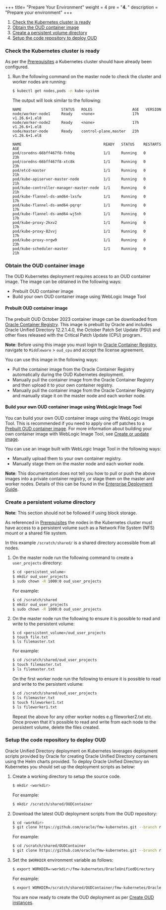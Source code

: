 +++
title=  "Prepare Your Environment"
weight = 4
pre = "<b>4. </b>"
description = "Prepare your environment"
+++


1. [Check the Kubernetes cluster is ready](#check-the-kubernetes-cluster-is-ready)
1. [Obtain the OUD container image](#obtain-the-oud-container-image)
1. [Create a persistent volume directory](#create-a-persistent-volume-directory)
1. [Setup the code repository to deploy OUD](#setup-the-code-repository-to-deploy-oud)

### Check the Kubernetes cluster is ready

As per the [Prerequisites](../prerequisites/#system-requirements-for-oracle-unified-directory-on-kubernetes) a Kubernetes cluster should have already been configured.

1. Run the following command on the master node to check the cluster and worker nodes are running:

   ```bash
   $ kubectl get nodes,pods -n kube-system
   ```

   The output will look similar to the following:

   ```
   NAME                  STATUS   ROLES                  AGE   VERSION
   node/worker-node1     Ready    <none>                 17h   v1.26.6+1.el8
   node/worker-node2     Ready    <none>                 17h   v1.26.6+1.el8
   node/master-node      Ready    control-plane,master   23h   v1.26.6+1.el8

   NAME                                     READY   STATUS    RESTARTS   AGE
   pod/coredns-66bff467f8-fnhbq             1/1     Running   0          23h
   pod/coredns-66bff467f8-xtc8k             1/1     Running   0          23h
   pod/etcd-master                          1/1     Running   0          21h
   pod/kube-apiserver-master-node           1/1     Running   0          21h
   pod/kube-controller-manager-master-node  1/1     Running   0          21h
   pod/kube-flannel-ds-amd64-lxsfw          1/1     Running   0          17h
   pod/kube-flannel-ds-amd64-pqrqr          1/1     Running   0          17h
   pod/kube-flannel-ds-amd64-wj5nh          1/1     Running   0          17h
   pod/kube-proxy-2kxv2                     1/1     Running   0          17h
   pod/kube-proxy-82vvj                     1/1     Running   0          17h
   pod/kube-proxy-nrgw9                     1/1     Running   0          23h
   pod/kube-scheduler-master                1/1     Running   0          21h
   ```

### Obtain the OUD container image

The OUD Kubernetes deployment requires access to an OUD container image. The image can be obtained in the following ways:

- Prebuilt OUD container image
- Build your own OUD container image using WebLogic Image Tool

#### Prebuilt OUD container image


The prebuilt OUD October 2023 container image can be downloaded from [Oracle Container Registry](https://container-registry.oracle.com). This image is prebuilt by Oracle and includes Oracle Unified Directory 12.2.1.4.0, the October Patch Set Update (PSU) and other fixes released with the Critical Patch Update (CPU) program.. 

**Note**: Before using this image you must login to [Oracle Container Registry](https://container-registry.oracle.com), navigate to `Middleware` > `oud_cpu` and accept the license agreement.

You can use this image in the following ways:

- Pull the container image from the Oracle Container Registry automatically during the OUD Kubernetes deployment.
- Manually pull the container image from the Oracle Container Registry and then upload it to your own container registry.
- Manually pull the container image from the Oracle Container Registry and manually stage it on the master node and each worker node. 

#### Build your own OUD container image using WebLogic Image Tool

You can build your own OUD container image using the WebLogic Image Tool. This is recommended if you need to apply one off patches to a [Prebuilt OUD container image](#prebuilt-oud-container-image). For more information about building your own container image with WebLogic Image Tool, see [Create or update image](../create-or-update-image/).

You can use an image built with WebLogic Image Tool in the following ways:

- Manually upload them to your own container registry. 
- Manually stage them on the master node and each worker node.

**Note**: This documentation does not tell you how to pull or push the above images into a private container registry, or stage them on the master and worker nodes. Details of this can be found in the [Enterprise Deployment Guide](https://docs.oracle.com/en/middleware/fusion-middleware/12.2.1.4/ikedg/procuring-software-enterprise-deployment.html).


### Create a persistent volume directory

**Note**: This section should not be followed if using block storage.

As referenced in [Prerequisites](../prerequisites) the nodes in the Kubernetes cluster must have access to a persistent volume such as a Network File System (NFS) mount or a shared file system. 

In this example `/scratch/shared/` is a shared directory accessible from all nodes.
   
1. On the master node run the following command to create a `user_projects` directory:

   ```bash 
   $ cd <persistent_volume>
   $ mkdir oud_user_projects   
   $ sudo chown -R 1000:0 oud_user_projects
   ```
   
   For example:
   
   ```bash 
   $ cd /scratch/shared
   $ mkdir oud_user_projects   
   $ sudo chown -R 1000:0 oud_user_projects
   ```
   
1. On the master node run the following to ensure it is possible to read and write to the persistent volume:
   
   ```
   $ cd <persistent_volume>/oud_user_projects
   $ touch file.txt
   $ ls filemaster.txt
   ```
   
   For example:
   
   ```bash
   $ cd /scratch/shared/oud_user_projects
   $ touch filemaster.txt
   $ ls filemaster.txt
   ```
   
   On the first worker node run the following to ensure it is possible to read and write to the persistent volume:
   
   ```bash
   $ cd /scratch/shared/oud_user_projects
   $ ls filemaster.txt
   $ touch fileworker1.txt
   $ ls fileworker1.txt
   ```
   
   Repeat the above for any other worker nodes e.g fileworker2.txt etc. Once proven that it's possible to read and write from each node to the persistent volume, delete the files created.

### Setup the code repository to deploy OUD

Oracle Unified Directory deployment on Kubernetes leverages deployment scripts provided by Oracle for creating Oracle Unified Directory containers using the Helm charts provided.  To deploy Oracle Unified Directory on Kubernetes you should set up the deployment scripts as below:

1. Create a working directory to setup the source code.

   ```bash
   $ mkdir <workdir>
   ```

   For example:

   ```bash
   $ mkdir /scratch/shared/OUDContainer
   ```

1. Download the latest OUD deployment scripts from the OUD repository:

   ```bash
   $ cd <workdir>
   $ git clone https://github.com/oracle/fmw-kubernetes.git --branch release/23.4.1
   ```
   
   For example:
   
   ```bash
   $ cd /scratch/shared/OUDContainer
   $ git clone https://github.com/oracle/fmw-kubernetes.git --branch release/23.4.1
   ```

1. Set the `$WORKDIR` environment variable as follows:

   ```bash
   $ export WORKDIR=<workdir>/fmw-kubernetes/OracleUnifiedDirectory
   ```
   
   For example:

   ```bash
   $ export WORKDIR=/scratch/shared/OUDContainer/fmw-kubernetes/OracleUnifiedDirectory
   ```

   You are now ready to create the OUD deployment as per [Create OUD instances](../create-oud-instances).